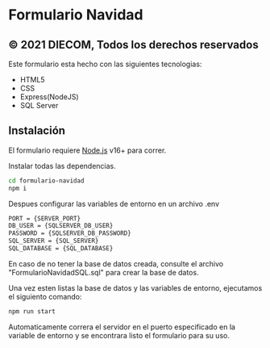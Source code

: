 # Formulario Navidad
## © 2021 DIECOM, Todos los derechos reservados

Este formulario esta hecho con las siguientes tecnologias:

- HTML5
- CSS
- Express(NodeJS)
- SQL Server

## Instalación

El formulario requiere [Node.js](https://nodejs.org/) v16+ para correr.

Instalar todas las dependencias.

```sh
cd formulario-navidad
npm i
```

Despues configurar las variables de entorno en un archivo .env

```sh
PORT = {SERVER_PORT}
DB_USER = {SQLSERVER_DB_USER}
PASSWORD = {SQLSERVER_DB_PASSWORD}
SQL_SERVER = {SQL_SERVER}
SQL_DATABASE = {SQL_DATABASE}
```

En caso de no tener la base de datos creada, consulte el archivo "FormularioNavidadSQL.sql" para crear la base de datos.

Una vez esten listas la base de datos y las variables de entorno, ejecutamos el siguiento comando:

```sh
npm run start
```

Automaticamente correra el servidor en el puerto especificado en la variable de entorno y se encontrara listo el formulario para su uso.
